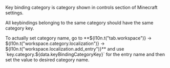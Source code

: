Key binding category is category shown in controls section of Minecraft settings.

All keybindings belonging to the same category should have the same category key.

To actually set category name, go to **${l10n.t("tab.workspace")} -> ${l10n.t("workspace.category.localization")} ->
${l10n.t("workspace.localization.add_entry")}** and use `key.category.${data.keyBindingCategoryKey}` for the entry name
and then set the value to desired category name.